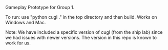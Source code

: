 Gameplay Prototype for Group 1.

To run: use "python cugl ." in the top directory and then build.
Works on Windows and Mac.

Note: We have included a specific version of cugl (from the ship lab) since we had issues with newer versions.
The version in this repo is known to work for us.
